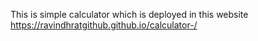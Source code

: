 This is simple calculator which is deployed in this website
https://ravindhratgithub.github.io/calculator-/
